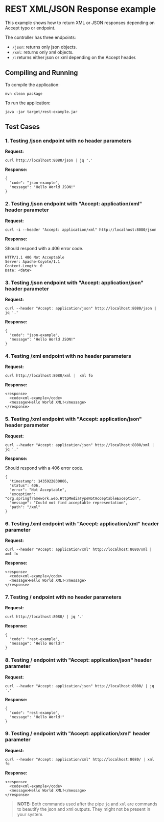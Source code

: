 # REST XML/JSON Response example

This example shows how to return XML or JSON responses depending on Accept typo or endpoint.

The controller has three endpoints:
 
- `/json`: returns only json objects.
- `/xml`: returns only xml objects.
- `/`: returns either json or xml depending on the Accept header.

## Compiling and Running

To compile the application:

    mvn clean package

To run the application:

    java -jar target/rest-example.jar

## Test Cases
 
### 1. Testing /json endpoint with no header parameters

**Request:**

    curl http://localhost:8080/json | jq '.'

**Response:**

    {
      "code": "json-example",
      "message": "Hello World JSON!"
    }

### 2. Testing /json endpoint with "Accept: application/xml" header parameter

**Request:**

    curl -i --header "Accept: application/xml" http://localhost:8080/json

**Response:**

Should respond with a 406 error code.

    HTTP/1.1 406 Not Acceptable
    Server: Apache-Coyote/1.1
    Content-Length: 0
    Date: <date>

### 3. Testing /json endpoint with "Accept: application/json" header parameter

**Request:**

    curl --header "Accept: application/json" http://localhost:8080/json | jq '.'

**Response:**

    {
      "code": "json-example",
      "message": "Hello World JSON!"
    }
 
### 4. Testing /xml endpoint with no header parameters

**Request:**

    curl http://localhost:8080/xml |  xml fo

**Response:**

    <response>
      <code>xml-example</code>
      <message>Hello World XML!</message>
    </response>
 
### 5. Testing /xml endpoint with "Accept: application/json" header parameter

**Request:**

    curl --header "Accept: application/json" http://localhost:8080/xml | jq '.'

**Response:**

Should respond with a 406 error code.

    {
      "timestamp": 1435922830806,
      "status": 406,
      "error": "Not Acceptable",
      "exception": "org.springframework.web.HttpMediaTypeNotAcceptableException",
      "message": "Could not find acceptable representation",
      "path": "/xml"
    }
 
### 6. Testing /xml endpoint with "Accept: application/xml" header parameter

**Request:**

    curl --header "Accept: application/xml" http://localhost:8080/xml | xml fo

**Response:**

    <response>
      <code>xml-example</code>
      <message>Hello World XML!</message>
    </response>
 
### 7. Testing / endpoint with no header parameters

**Request:**

    curl http://localhost:8080/ | jq '.'

**Response:**

    {
      "code": "rest-example",
      "message": "Hello World!"
    } 

### 8. Testing / endpoint with "Accept: application/json" header parameter

**Request:**

    curl --header "Accept: application/json" http://localhost:8080/ | jq '.'

**Response:**

    {
      "code": "rest-example",
      "message": "Hello World!"
    }
 
### 9. Testing / endpoint with "Accept: application/xml" header parameter

**Request:**

    curl --header "Accept: application/xml" http://localhost:8080/ | xml fo

**Response:**

    <response>
      <code>xml-example</code>
      <message>Hello World XML!</message>
    </response>

> **NOTE:** Both commands used after the pipe `jq` and `xml` are commands to beautify the json and xml outputs. They might not be present in your system.